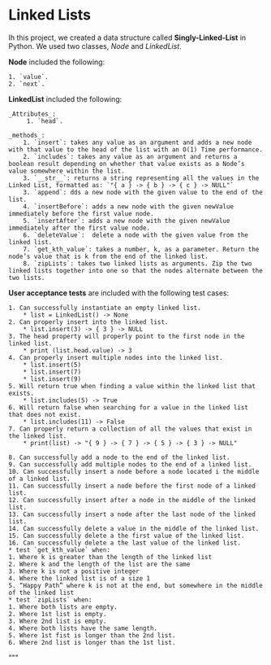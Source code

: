 # Linked Lists

Ih this project, we created a data structure called **Singly-Linked-List** in Python. We used two classes, _Node_ and _LinkedList_.

**Node** included the following:

    1. `value`.
    2. `next`.

**LinkedList** included the following:

    _Attributes_:
         1. `head`.

    _methods_:
        1. `insert`: takes any value as an argument and adds a new node with that value to the head of the list with an O(1) Time performance.
        2. `includes`: takes any value as an argument and returns a boolean result depending on whether that value exists as a Node’s value somewhere within the list.
        3. `__str__`: returns a string representing all the values in the Linked List, formatted as: `"{ a } -> { b } -> { c } -> NULL"`
        3. `append`: dds a new node with the given value to the end of the list.
        4. `insertBefore`: adds a new node with the given newValue immediately before the first value node.
        5. `insertAfter`: adds a new node with the given newValue immediately after the first value node.
        6. `deleteValue`:  delete a node with the given value from the linked list.
        7. `get_kth_value`: takes a number, k, as a parameter. Return the node’s value that is k from the end of the linked list.
        8. `zipLists`: takes two linked lists as arguments. Zip the two linked lists together into one so that the nodes alternate between the two lists.

**User acceptance tests** are included with the following test cases:

    1. Can successfully instantiate an empty linked list.
        * list = LinkedList() -> None
    2. Can properly insert into the linked list.
        * list.insert(3) -> { 3 } -> NULL
    3. The head property will properly point to the first node in the linked list.
        * print (list.head.value) -> 3
    4. Can properly insert multiple nodes into the linked list.
        * list.insert(5)
        * list.insert(7)
        * list.insert(9)
    5. Will return true when finding a value within the linked list that exists.
        * list.includes(5) -> True
    6. Will return false when searching for a value in the linked list that does not exist.
        * list.includes(11) -> False
    7. Can properly return a collection of all the values that exist in the linked list.
        * print(list) -> "{ 9 } -> { 7 } -> { 5 } -> { 3 } -> NULL"

    8. Can successfully add a node to the end of the linked list.
    9. Can successfully add multiple nodes to the end of a linked list.
    10. Can successfully insert a node before a node located i the middle of a linked list.
    11. Can successfully insert a node before the first node of a linked list.
    12. Can successfully insert after a node in the middle of the linked list.
    13. Can successfully insert a node after the last node of the linked list.
    14. Can successfully delete a value in the middle of the linked list.
    15. Can successfully delete a the first value of the linked list.
    16. Can successfully delete a the last value of the linked list.
    * test `get_kth_value` when:
    1. Where k is greater than the length of the linked list
    2. Where k and the length of the list are the same
    3. Where k is not a positive integer
    4. Where the linked list is of a size 1
    5. “Happy Path” where k is not at the end, but somewhere in the middle of the linked list
    * test `zipLists` when:
    1. Where both lists are empty.
    2. Where 1st list is empty.
    3. Where 2nd list is empty.
    4. Where both lists have the same length.
    5. Where 1st fist is longer than the 2nd list.
    6. Where 2nd list is longer than the 1st list.
"""

